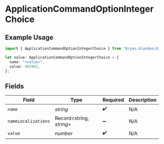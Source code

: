 # ApplicationCommandOptionIntegerChoice

## Example Usage

```typescript
import { ApplicationCommandOptionIntegerChoice } from "@ryan.blunden/discord-sdk/models/components";

let value: ApplicationCommandOptionIntegerChoice = {
  name: "<value>",
  value: 482062,
};
```

## Fields

| Field                    | Type                     | Required                 | Description              |
| ------------------------ | ------------------------ | ------------------------ | ------------------------ |
| `name`                   | *string*                 | :heavy_check_mark:       | N/A                      |
| `nameLocalizations`      | Record<string, *string*> | :heavy_minus_sign:       | N/A                      |
| `value`                  | *number*                 | :heavy_check_mark:       | N/A                      |